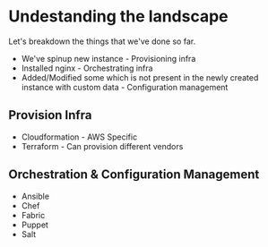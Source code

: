 # Undestanding the landscape

Let's breakdown the things that we've done so far.

- We've spinup new instance - Provisioning infra
- Installed nginx - Orchestrating infra
- Added/Modified some which is not present in the newly created instance with custom data - Configuration management


## Provision Infra
- Cloudformation - AWS Specific
- Terraform - Can provision different vendors

## Orchestration & Configuration Management
- Ansible
- Chef
- Fabric
- Puppet
- Salt
